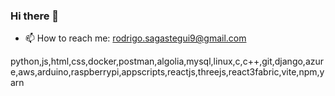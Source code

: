 ### Hi there 👋

- 📫 How to reach me: rodrigo.sagastegui9@gmail.com


python,js,html,css,docker,postman,algolia,mysql,linux,c,c++,git,django,azure,aws,arduino,raspberrypi,appscripts,reactjs,threejs,react3fabric,vite,npm,yarn
